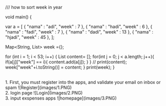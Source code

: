 /// how to sort week in year

void main() {
 
  var a = [
    {
      "nama" : "adi",
      "week"  : 7
    },
    {
      "nama" : "hadi",
      "week"  : 6
    },
    {
      "nama" : "fadi",
      "week"  : 7
    },
    {
      "nama" : "dadi",
      "week"  : 13
    },
    {
      "nama" : "hjadi",
      "week"  : 45
    },
  ];
  
  Map<String, List<Object>> week ={};
  
  for (int i = 1; i < 53; i++) {
    List<Object> content= [];
   for(int j = 0; j < a.length; j++){
         if(a[j]["week"] == i){
           content.add(a[j]);
         }
   }
//     print(content);
    week["week"+i.toString()] = content; 
  }
  print(week);
}





<br>
 1. First, you must register into the apps, and validate your email on inbox or spam
![Register](images/1.PNG)
 <br>
 2. login page
![Login](images/2.PNG)
 <br>
 3. input exspenses apps 
![homepage](images/3.PNG)
 <br>
